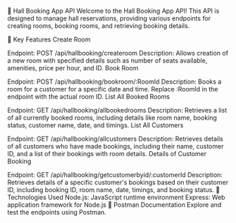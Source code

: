 🏢 Hall Booking App API
Welcome to the Hall Booking App API! This API is designed to manage hall reservations, providing various endpoints for creating rooms, booking rooms, and retrieving booking details.

🔗 Key Features
Create Room

Endpoint: POST /api/hallbooking/createroom
Description: Allows creation of a new room with specified details such as number of seats available, amenities, price per hour, and ID.
Book Room

Endpoint: POST /api/hallbooking/bookroom/:RoomId
Description: Books a room for a customer for a specific date and time. Replace :RoomId in the endpoint with the actual room ID.
List All Booked Rooms

Endpoint: GET /api/hallbooking/allbookedrooms
Description: Retrieves a list of all currently booked rooms, including details like room name, booking status, customer name, date, and timings.
List All Customers

Endpoint: GET /api/hallbooking/allcustomers
Description: Retrieves details of all customers who have made bookings, including their name, customer ID, and a list of their bookings with room details.
Details of Customer Booking

Endpoint: GET /api/hallbooking/getcustomerbyid/:customerId
Description: Retrieves details of a specific customer's bookings based on their customer ID, including booking ID, room name, date, timings, and booking status.
🚀 Technologies Used
Node.js: JavaScript runtime environment
Express: Web application framework for Node.js
📝 Postman Documentation
Explore and test the endpoints using Postman.